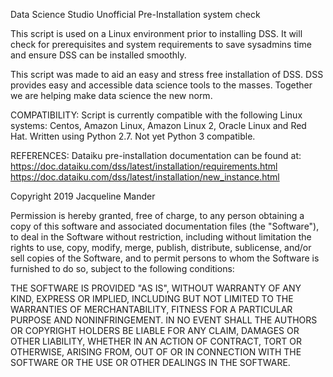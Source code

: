 Data Science Studio Unofficial Pre-Installation system check

This script is used on a Linux environment prior to installing DSS. It will check for prerequisites and system requirements to save sysadmins time and ensure DSS can be installed smoothly.

This script was made to aid an easy and stress free installation of DSS. DSS provides easy and accessible data science tools to the masses. Together we are helping make data science the new norm.

COMPATIBILITY: Script is currently compatible with the following Linux systems: Centos, Amazon Linux, Amazon Linux 2, Oracle Linux and Red Hat. Written using Python 2.7. Not yet Python 3 compatible.

REFERENCES: 
Dataiku pre-installation documentation can be found at: 
https://doc.dataiku.com/dss/latest/installation/requirements.html 
https://doc.dataiku.com/dss/latest/installation/new_instance.html

Copyright 2019 Jacqueline Mander

Permission is hereby granted, free of charge, to any person obtaining a copy of this software and associated documentation files (the "Software"), to deal in the Software without restriction, including without limitation the rights to use, copy, modify, merge, publish, distribute, sublicense, and/or sell copies of the Software, and to permit persons to whom the Software is furnished to do so, subject to the following conditions:

THE SOFTWARE IS PROVIDED "AS IS", WITHOUT WARRANTY OF ANY KIND, EXPRESS OR IMPLIED, INCLUDING BUT NOT LIMITED TO THE WARRANTIES OF MERCHANTABILITY, FITNESS FOR A PARTICULAR PURPOSE AND NONINFRINGEMENT. IN NO EVENT SHALL THE AUTHORS OR COPYRIGHT HOLDERS BE LIABLE FOR ANY CLAIM, DAMAGES OR OTHER LIABILITY, WHETHER IN AN ACTION OF CONTRACT, TORT OR OTHERWISE, ARISING FROM, OUT OF OR IN CONNECTION WITH THE SOFTWARE OR THE USE OR OTHER DEALINGS IN THE SOFTWARE.

